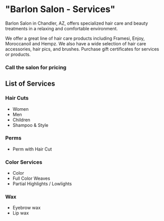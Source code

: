 
# "Barlon Salon - Services"


Barlon Salon in Chandler, AZ, offers specialized hair care and beauty treatments in a relaxing and comfortable environment.

We offer a great line of hair care products including Framesi, Enjoy, Moroccanoil and Hempz. We also have a wide selection of hair care accessories, hair pics, and brushes. Purchase gift certificates for services or products.

### Call the salon for pricing 

## List of Services
### Hair Cuts
 - Women
 - Men
 - Children
 - Shampoo & Style
        
### Perms
  - Perm with Hair Cut

### Color Services
  - Color
  - Full Color Weaves
  - Partial Highlights / Lowlights

### Wax
  - Eyebrow wax
  - Lip wax
